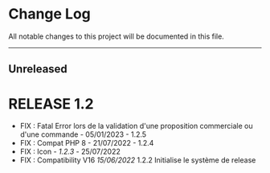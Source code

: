 # Change Log
All notable changes to this project will be documented in this file.
___

## Unreleased


# RELEASE 1.2

- FIX : Fatal Error lors de la validation d'une proposition commerciale ou d'une commande  - 05/01/2023 - 1.2.5
- FIX : Compat PHP 8 - 21/07/2022 - 1.2.4
- FIX : Icon - *1.2.3* - 25/07/2022
- FIX : Compatibility V16 *15/06/2022* 1.2.2
Initialise le système de release 
